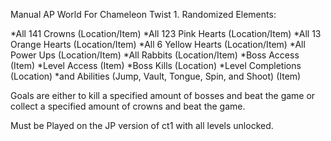 Manual AP World For Chameleon Twist 1.
Randomized Elements:

*All 141 Crowns (Location/Item)
*All 123 Pink Hearts (Location/Item)
*All 13 Orange Hearts (Location/Item)
*All 6 Yellow Hearts (Location/Item)
*All Power Ups (Location/Item)
*All Rabbits (Location/Item)
*Boss Access (Item)
*Level Access (Item)
*Boss Kills  (Location)
*Level Completions (Location)
*and Abilities (Jump, Vault, Tongue, Spin, and Shoot) (Item)

Goals are either to kill a specified amount of bosses and beat the game or collect a specified amount of crowns and beat the game.

Must be Played on the JP version of ct1 with all levels unlocked.

